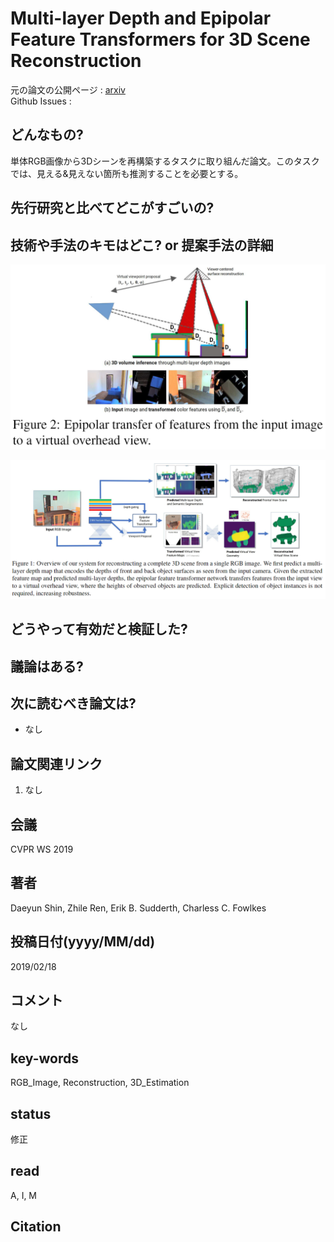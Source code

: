 # Multi-layer Depth and Epipolar Feature Transformers for 3D Scene Reconstruction

元の論文の公開ページ : [arxiv](https://arxiv.org/abs/1902.06729)  
Github Issues : 

## どんなもの?
単体RGB画像から3Dシーンを再構築するタスクに取り組んだ論文。このタスクでは、見える&見えない箇所も推測することを必要とする。

## 先行研究と比べてどこがすごいの?


## 技術や手法のキモはどこ? or 提案手法の詳細

![fig2](img/MDaEFTf3SR/fig2.png)


![fig1](img/MDaEFTf3SR/fig1.png)

## どうやって有効だと検証した?

## 議論はある?

## 次に読むべき論文は?
- なし

## 論文関連リンク
1. なし

## 会議
CVPR WS 2019

## 著者
Daeyun Shin, Zhile Ren, Erik B. Sudderth, Charless C. Fowlkes

## 投稿日付(yyyy/MM/dd)
2019/02/18

## コメント
なし

## key-words
RGB_Image, Reconstruction, 3D_Estimation

## status
修正

## read
A, I, M

## Citation
